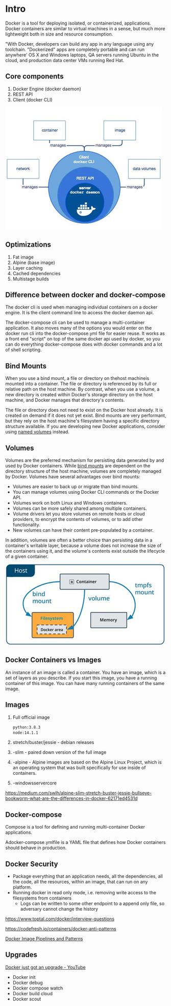 # Intro

Docker is a tool for deploying isolated, or containerized, applications. Docker containers are similar to virtual machines in a sense, but much more lightweight both in size and resource consumption.

"With Docker, developers can build any app in any language using any toolchain. "Dockerized" apps are completely portable and can run anywhere' OS X and Windows laptops, QA servers running Ubuntu in the cloud, and production data center VMs running Red Hat.

## Core components

1. Docker Engine (docker daemon)
2. REST API
3. Client (docker CLI)

![image](../../media/DevOps-Docker-Intro-image1.jpg)

## Optimizations

1. Fat image
2. Alpine (base image)
3. Layer caching
4. Cached dependencies
5. Multistage builds

## Difference between docker and docker-compose

The docker cli is used when managing individual containers on a docker engine. It is the client command line to access the docker daemon api.

The docker-compose cli can be used to manage a multi-container application. It also moves many of the options you would enter on the docker run cli into the docker-compose.yml file for easier reuse. It works as a front end "script" on top of the same docker api used by docker, so you can do everything docker-compose does with docker commands and a lot of shell scripting.

## Bind Mounts

When you use a bind mount, a file or directory on thehost machineis mounted into a container. The file or directory is referenced by its full or relative path on the host machine. By contrast, when you use a volume, a new directory is created within Docker's storage directory on the host machine, and Docker manages that directory's contents.

The file or directory does not need to exist on the Docker host already. It is created on demand if it does not yet exist. Bind mounts are very performant, but they rely on the host machine's filesystem having a specific directory structure available. If you are developing new Docker applications, consider using [named volumes](https://docs.docker.com/storage/volumes/) instead.

## Volumes

Volumes are the preferred mechanism for persisting data generated by and used by Docker containers. While [bind mounts](https://docs.docker.com/storage/bind-mounts/) are dependent on the directory structure of the host machine, volumes are completely managed by Docker. Volumes have several advantages over bind mounts:

- Volumes are easier to back up or migrate than bind mounts.
- You can manage volumes using Docker CLI commands or the Docker API.
- Volumes work on both Linux and Windows containers.
- Volumes can be more safely shared among multiple containers.
- Volume drivers let you store volumes on remote hosts or cloud providers, to encrypt the contents of volumes, or to add other functionality.
- New volumes can have their content pre-populated by a container.

In addition, volumes are often a better choice than persisting data in a container's writable layer, because a volume does not increase the size of the containers using it, and the volume's contents exist outside the lifecycle of a given container.

![image](../../media/DevOps-Docker-Intro-image2.jpg)

## Docker Containers vs Images

An instance of an image is called a container. You have an image, which is a set of layers as you describe. If you start this image, you have a running container of this image. You can have many running containers of the same image.

## Images

1. Full official image

    ```bash
    python:3.8.3
    node:14.1.1
    ```

2. stretch/buster/jessie - debian releases
3. -slim - paired down version of the full image
4. -alpine - Alpine images are based on the Alpine Linux Project, which is an operating system that was built specifically for use inside of containers.
5. -windowsservercore

https://medium.com/swlh/alpine-slim-stretch-buster-jessie-bullseye-bookworm-what-are-the-differences-in-docker-62171ed4531d

## Docker-compose

Compose is a tool for defining and running multi-container Docker applications.

Adocker-compose.ymlfile is a YAML file that defines how Docker containers should behave in production.

## Docker Security

- Package everything that an application needs, all the dependencies, all the code, all the resources, within an image, that can run on any platform.
- Running docker in read only mode, i.e. removing write access to the filesystems from containers
    - Logs can be written to some other endpoint to a append only file, so adversary cannot change the history

https://www.toptal.com/docker/interview-questions

https://codefresh.io/containers/docker-anti-patterns

[Docker Image Pipelines and Patterns](https://www.youtube.com/watch?v=ODXSPVZA4c8)

## Upgrades

[Docker just got an upgrade - YouTube](https://www.youtube.com/watch?v=ilkZ27TwYVg&ab_channel=Coderized)

- Docker init
- Docker debug
- Docker compose watch
- Docker build cloud
- Docker scout

